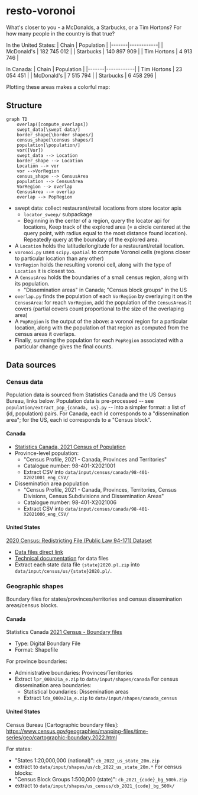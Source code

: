 # resto-voronoi


What's closer to you - a McDonalds, a Starbucks, or a Tim Hortons? For how many people in the country is that true?

In the United States:
| Chain | Population |
|-------|------------|
| McDonald's  | 182 745 012 |
| Starbucks   | 140 897 909 |
| Tim Hortons |   4 913 746 |


In Canada:
| Chain | Population |
|-------|------------|
| Tim Hortons |  23 054 451 |
| McDonald's  |   7 515 794 |
| Starbucks   |   6 458 296 |


Plotting these areas makes a colorful map:


## Structure

```mermaid
graph TD
    overlap([compute_overlaps])
    swept_data[\swept data/]
    border_shape[\border shapes/]
    census_shape[\census shapes/]
    population[\population/]
    vor([Vor])
    swept_data --> Location
    border_shape --> Location
    Location --> vor
    vor -->VorRegion
    census_shape --> CensusArea
    population --> CensusArea
    VorRegion --> overlap
    CensusArea --> overlap
    overlap --> PopRegion
```

- swept data: collect restaurant/retail locations from store locator apis
    - `locator_sweep/` subpackage
    - Beginning in the center of a region, query the locator api for locations, Keep track of the explored area (= a circle centered at the query point, with radius equal to the most distance found location). Repeatedly query at the boundary of the explored area.
- A `Location` holds the latitude/longitude for a restaurant/retail location.
- `voronoi.py` uses `scipy.spatial` to compute Voronoi cells (regions closer to particular location than any other)
- `VorRegion` holds the resulting voronoi cell, along with the type of `Location` it is closest too.
- A `CensusArea` holds the boundaries of a small census region, along with its population.
    - "Dissemination areas" in Canada; "Census block groups" in the US
- `overlap.py` finds the population of each `VorRegion` by overlaying it on the `CensusArea`: for reach `VorRegion`, add the population of the `CensusArea`s it covers (partial covers count proportional to the size of the overlaping area)
- A `PopRegion` is the output of the above: a voronoi region for a particular location, along with the population of that region as computed from the census areas it overlaps.
- Finally, summing the population for each `PopRegion` associated with a particular change gives the final counts.

## Data sources
### Census data

Population data is sourced from Statistics Canada and the US Census Bureau, links below. Population data is pre-processed -- see `population/extract_pop_{canada, us}.py` -- into a simpler format: a list of (id, population) pairs. For Canada, each id corresponds to a "dissemination area"; for the US, each id corresponds to a "Census block".

#### Canada
- [Statistics Canada, 2021 Census of Population](https://www12.statcan.gc.ca/census-recensement/2021/dp-pd/prof/index.cfm?Lang=E)
- Province-level population:
    - "Census Profile, 2021 - Canada, Provinces and Territories"
    - Catalogue number: 98-401-X2021001	
    - Extract CSV into `data/input/census/canada/98-401-X2021001_eng_CSV/`
- Dissemination area population
    - "Census Profile, 2021 - Canada, Provinces, Territories, Census Divisions, Census Subdivisions and Dissemination Areas"
    - Catalogue number: 98-401-X2021006
    - Extract CSV into `data/input/census/canada/98-401-X2021006_eng_CSV/`

#### United States
[2020 Census: Redistricting File (Public Law 94-171) Dataset](https://www.census.gov/data/datasets/2020/dec/2020-census-redistricting-summary-file-dataset.html)
- [Data files direct link](https://www2.census.gov/programs-surveys/decennial/2020/data/01-Redistricting_File--PL_94-171/)
- [Technical documentation](https://www2.census.gov/programs-surveys/decennial/2020/technical-documentation/complete-tech-docs/summary-file/2020Census_PL94_171Redistricting_StatesTechDoc_English.pdf) for data files
- Extract each state data file `{state}2020.pl.zip` into `data/input/census/us/{state}2020.pl/`.

### Geographic shapes
Boundary files for states/provinces/territories and census dissemination areas/census blocks.
#### Canada
Statistics Canada [2021 Census - Boundary files](https://www12.statcan.gc.ca/census-recensement/2021/geo/sip-pis/boundary-limites/index2021-eng.cfm?year=21)
- Type: Digital Boundary File
- Format: Shapefile

For province boundaries:
- Administrative boundaries: Provinces/Territories
- Extract `lpr_000a21a_e.zip` to `data/input/shapes/canada`
For census dissemination area boundaries:
    - Statistical boundaries: Dissemination areas
    - Extract `lda_000a21a_e.zip` to `data/input/shapes/canada_census`

#### United States
Census Bureau [Cartographic boundary files]: https://www.census.gov/geographies/mapping-files/time-series/geo/cartographic-boundary.2022.html

For states:
- "States 1:20,000,000 (national)": `cb_2022_us_state_20m.zip`
- extract to `data/input/shapes/us/cb_2022_us_state_20m.*`
For census blocks:
- "Census Block Groups 1:500,000 (state)": `cb_2021_{code}_bg_500k.zip`
- extract to `data/input/shapes/us_census/cb_2021_{code}_bg_500k/`
